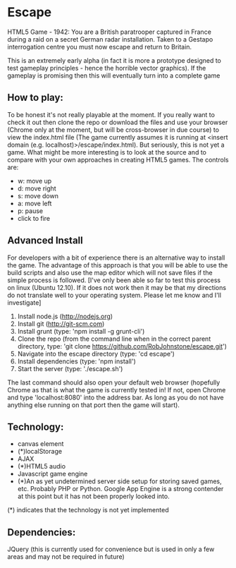 Escape
======

HTML5 Game - 1942: You are a British paratrooper captured in France during a raid on a secret German radar installation. Taken to a Gestapo interrogation centre you must now escape and return to Britain. 

This is an extremely early alpha (in fact it is more a prototype designed to test gameplay principles - hence the horrible vector graphics). If the gameplay is promising then this will eventually turn into a complete game

How to play:
------------

To be honest it's not really playable at the moment. If you really want to check it out then clone the repo or download the files and use your browser (Chrome only at the moment, but will be cross-browser in due course) to view the index.html file (The game currently assumes it is running at \<insert domain (e.g. localhost)\>/escape/index.html). But seriously, this is not yet a game. What might be more interesting is to look at the source and to compare with your own approaches in creating HTML5 games. The controls are:

+ w: move up
+ d: move right
+ s: move down
+ a: move left
+ p: pause
+ click to fire

Advanced Install
----------------

For developers with a bit of experience there is an alternative way to install the game. The advantage of this approach is that you will be able to use the build scripts and also use the map editor which will not save files if the simple process is followed. [I've only been able so far to test this process on linux (Ubuntu 12.10). If it does not work then it may be that my directions do not translate well to your operating system. Please let me know and I'll investigate]

1. Install node.js (http://nodejs.org)
2. Install git (http://git-scm.com)
3. Install grunt (type: 'npm install -g grunt-cli')
3. Clone the repo (from the command line when in the correct parent directory, type: 'git clone https://github.com/RobJohnstone/escape.git')
4. Navigate into the escape directory (type: 'cd escape')
5. Install dependencies (type: 'npm install')
6. Start the server (type: './escape.sh')

The last command should also open your default web browser (hopefully Chrome as that is what the game is currently tested in! If not, open Chrome and type 'localhost:8080' into the address bar. As long as you do not have anything else running on that port then the game will start).

Technology:
-----------

+ canvas element
+ (*)localStorage
+ AJAX
+ (*)HTML5 audio
+ Javascript game engine
+ (*)An as yet undetermined server side setup for storing saved games, etc. Probably PHP or Python. Google App Engine is a strong contender at this point but it has not been properly looked into.

(*) indicates that the technology is not yet implemented

Dependencies:
-------------

JQuery (this is currently used for convenience but is used in only a few areas and may not be required in future)
